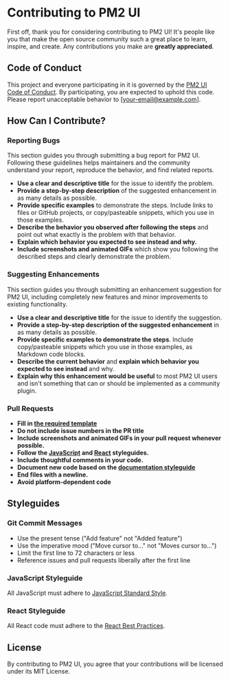 # Contributing to PM2 UI

First off, thank you for considering contributing to PM2 UI! It's people like you that make the open source community such a great place to learn, inspire, and create. Any contributions you make are **greatly appreciated**.

## Code of Conduct

This project and everyone participating in it is governed by the [PM2 UI Code of Conduct](CODE_OF_CONDUCT.md). By participating, you are expected to uphold this code. Please report unacceptable behavior to [your-email@example.com].

## How Can I Contribute?

### Reporting Bugs

This section guides you through submitting a bug report for PM2 UI. Following these guidelines helps maintainers and the community understand your report, reproduce the behavior, and find related reports.

- **Use a clear and descriptive title** for the issue to identify the problem.
- **Provide a step-by-step description** of the suggested enhancement in as many details as possible.
- **Provide specific examples** to demonstrate the steps. Include links to files or GitHub projects, or copy/pasteable snippets, which you use in those examples.
- **Describe the behavior you observed after following the steps** and point out what exactly is the problem with that behavior.
- **Explain which behavior you expected to see instead and why.**
- **Include screenshots and animated GIFs** which show you following the described steps and clearly demonstrate the problem.

### Suggesting Enhancements

This section guides you through submitting an enhancement suggestion for PM2 UI, including completely new features and minor improvements to existing functionality.

- **Use a clear and descriptive title** for the issue to identify the suggestion.
- **Provide a step-by-step description of the suggested enhancement** in as many details as possible.
- **Provide specific examples to demonstrate the steps**. Include copy/pasteable snippets which you use in those examples, as Markdown code blocks.
- **Describe the current behavior** and **explain which behavior you expected to see instead** and why.
- **Explain why this enhancement would be useful** to most PM2 UI users and isn't something that can or should be implemented as a community plugin.

### Pull Requests

- **Fill in [the required template](PULL_REQUEST_TEMPLATE.md)**
- **Do not include issue numbers in the PR title**
- **Include screenshots and animated GIFs in your pull request whenever possible.**
- **Follow the [JavaScript](#) and [React](#) styleguides.**
- **Include thoughtful comments in your code.**
- **Document new code based on the [documentation styleguide](#)**
- **End files with a newline.**
- **Avoid platform-dependent code**

## Styleguides

### Git Commit Messages

- Use the present tense ("Add feature" not "Added feature")
- Use the imperative mood ("Move cursor to..." not "Moves cursor to...")
- Limit the first line to 72 characters or less
- Reference issues and pull requests liberally after the first line

### JavaScript Styleguide

All JavaScript must adhere to [JavaScript Standard Style](https://standardjs.com/).

### React Styleguide

All React code must adhere to the [React Best Practices](https://reactjs.org/docs/thinking-in-react.html).

## License

By contributing to PM2 UI, you agree that your contributions will be licensed under its MIT License.
